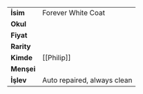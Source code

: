 |  |  |  
|---|---|  
| **İsim** | Forever White Coat|  
| **Okul** | |  
| **Fiyat** | |  
| **Rarity** | |  
| **Kimde** | [[Philip]]|  
| **Menşei** | |  
| **İşlev** | Auto repaired, always clean|  
